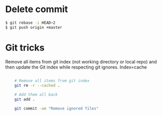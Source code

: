 # Delete commit 

````sh
$ git rebase -i HEAD~2
$ git push origin +master
````


# Git tricks

Remove all items from git index (not working directory or local repo) and then update the Git index while respecting git ignores. Index=cache

````sh

	# Remove all items from git index
	git rm -r --cached .
	
	# Add them all back
	git add .

	git commit -am "Remove ignored files"

````
